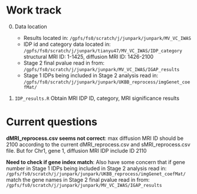 # Work track
0. Data location
   * Results located in: `/gpfs/fs0/scratch/j/junpark/junpark/MV_VC_IWAS`
   * IDP id and category data located in: `/gpfs/fs0/scratch/j/junpark/tianyu47/MV_VC_IWAS/IDP_category`
     structural MRI ID: 1-1425, diffusion MRI ID: 1426-2100
   * Stage 2 final pvalue read in from: `/gpfs/fs0/scratch/j/junpark/junpark/MV_VC_IWAS/IGAP_results`
   * Stage 1 IDPs being included in Stage 2 analysis read in: `/gpfs/fs0/scratch/j/junpark/junpark/UKBB_reprocess/imgGenet_coefMat/`

1. `IDP_results.R`
   Obtain MRI IDP ID, category, MRI significance results


# Current questions
   **dMRI_reprocess.csv seems not correct**: max diffusion MRI ID should be 2100 according to the current dMRI_reprocess.csv and sMRI_reprocess.csv file. But for Chr1, gene 1, diffusion MRI IDP include ID 2110

   **Need to check if gene index match**: Also have some concern that if gene number in Stage 1 IDPs being included in Stage 2 analysis read in: `/gpfs/fs0/scratch/j/junpark/junpark/UKBB_reprocess/imgGenet_coefMat/` match the gene names in Stage 2 final pvalue read in from: `/gpfs/fs0/scratch/j/junpark/junpark/MV_VC_IWAS/IGAP_results`
